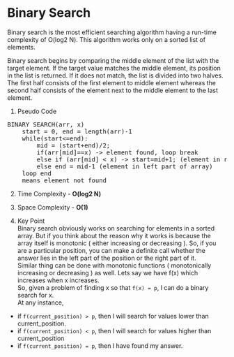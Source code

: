 # Binary Search

Binary search is the most efficient searching algorithm having a run-time complexity of O(log2 N). This algorithm works only on a sorted list of elements.

Binary search begins by comparing the middle element of the list with the target element. If the target value matches the middle element, its position in the list is returned. If it does not match, the list is divided into two halves. The first half consists of the first element to middle element whereas the second half consists of the element next to the middle element to the last element. 

1. Pseudo Code
<pre>
BINARY SEARCH(arr, x)
    start = 0, end = length(arr)-1
    while(start<=end):
        mid = (start+end)/2;
        if(arr[mid]==x) -> element found, loop break
        else if (arr[mid] < x) -> start=mid+1; (element in right part of array)
        else end = mid-1 (element in left part of array)
    loop end
    means element not found
</pre>

2. Time Complexity - <b>O(log2 N)</b>

3. Space Complexity - <b>O(1)</b>

4. Key Point<br>
Binary search obviously works on searching for elements in a sorted array. But if you think about the reason why it works is because the array itself is monotonic ( either increasing or decreasing ). So, if you are a particular position, you can make a definite call whether the answer lies in the left part of the position or the right part of it.<br>
Similar thing can be done with monotonic functions ( monotonically increasing or decreasing ) as well.
Lets say we have f(x) which increases when x increases.<br>
So, given a problem of finding x so that `f(x) = p`, I can do a binary search for x.<br>
At any instance,
-  if `f(current_position) > p`, then I will search for values lower than current_position.
- if `f(current_position) < p`, then I will search for values higher than current_position
- if `f(current_position) = p`, then I have found my answer.

